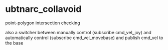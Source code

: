 # ubtnarc_collavoid
point-polygon intersection checking

also a switcher between manually control (subscribe cmd_vel_joy) and automatically control (subscribe cmd_vel_movebase) and publish cmd_vel to the base
